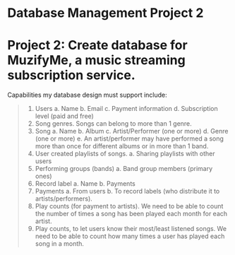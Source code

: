 # Database Management Project 2
# Project 2: Create database for MuzifyMe, a music streaming subscription service.
Capabilities my database design must support include:
> 1.	Users 
	a.	Name
	b.	Email
	c.	Payment information
	d.	Subscription level (paid and free)
> 2.	Song genres. Songs can belong to more than 1 genre.
> 3.	Song
	a.	Name
	b.	Album
	c.	Artist/Performer (one or more)
	d.	Genre (one or more)
	e.	An artist/performer may have performed a song more than once for different albums or in more than 1 band.
> 4.	User created playlists of songs.
	a.	Sharing playlists with other users
> 5.	Performing groups (bands)
	a.	Band group members (primary ones)
> 6.	Record label
	a.	Name
	b.	Payments 
> 7.	Payments 
	a.	From users
	b.	To record labels (who distribute it to artists/performers).
> 8.	Play counts (for payment to artists). We need to be able to count the number of times a song has been played each month for each artist.
> 9.	Play counts, to let users know their most/least listened songs. We need to be able to count how many times a user has played each song in a month.
